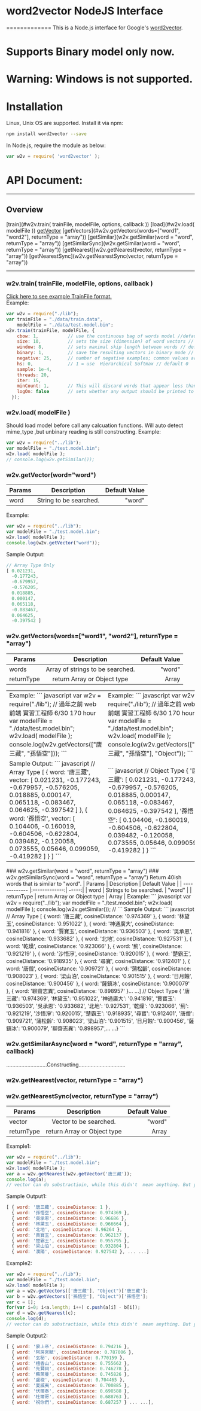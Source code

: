 # word2vector NodeJS Interface
=============
This is a Node.js interface for Google's [word2vector](https://code.google.com/archive/p/word2vec/).

# Supports Binary model only now.
# Warning: Windows is not supported.

# Installation
Linux, Unix OS are supported.
Install it via npm:
``` bash
npm install word2vector --save
```
In Node.js, require the module as below:
``` javascript
var w2v = require( 'word2vector' );
```
# API Document:
-----------
## Overview
[train](#w2v.train( trainFile, modelFile, options, callback ))
[load](#w2v.load( modelFile ))
[getVector](#w2v.getVector(word="word"))
[getVectors](#w2v.getVectors(words=["word1", "word2"], returnType = "array"))
[getSimilar](w2v.getSimilar(word = "word", returnType = "array"))
[getSimilarSync](w2v.getSimilar(word = "word", returnType = "array"))
[getNearest](w2v.getNearest(vector, returnType = "array"))
[getNearestSync](w2v.getNearestSync(vector, returnType = "array"))

-----------
### w2v.train( trainFile, modelFile, options, callback )
[Click here to see example TrainFile format.](https://github.com/LeeXun/word2vector/blob/master/data/train.data) <br>
Example:
``` javascript
var w2v = require("./lib");
var trainFile = "./data/train.data",
    modelFile = "./data/test.model.bin";
w2v.train(trainFile, modelFile, {
  	cbow: 1,           // use the continuous bag of words model //default
  	size: 10,          // sets the size (dimension) of word vectors // default 100
  	window: 8,         // sets maximal skip length between words // default 5
    binary: 1,         // save the resulting vectors in binary mode // default off
  	negative: 25,      // number of negative examples; common values are 3 - 10 (0 = not used) // default 5
  	hs: 0,             // 1 = use  Hierarchical Softmax // default 0
  	sample: 1e-4,      
  	threads: 20,
  	iter: 15,
  	minCount: 1,       // This will discard words that appear less than *minCount* times // default 5
    logOn: false       // sets whether any output should be printed to the console // default false
  });
```

### w2v.load( modelFile )
Should load model before call any calcuation functions.
Will auto detect mime_type ,but unbinary reading is still constructing.
Example:
``` javascript
var w2v = require("../lib");
var modelFile = "./test.model.bin";
w2v.load( modelFile );
// console.log(w2v.getSimilar());
```

### w2v.getVector(word="word")
| Params        |   Description                | Default Value |
| ------------- |:-------------:| -----:|
| word          | String to be searched.       |     "word"    |
Example:
``` javascript
var w2v = require("../lib");
var modelFile = "./test.model.bin";
w2v.load( modelFile );
console.log(w2v.getVector("word"));
```
Sample Output:
``` javascript
// Array Type Only
[ 0.021231,
  -0.177243,
  -0.679957,
  -0.576205,
  0.018885,
  0.000147,
  0.065118,
  -0.083467,
  0.064625,
  -0.397542 ]
```

### w2v.getVectors(words=["word1", "word2"], returnType = "array")
| Params        |   Description                           | Default Value |
| ------------- |:-------------:| -----:|
| words          | Array of strings to be searched.       |     "word"    |
| returnType    | return Array or Object type             | Array         |
<table>
<tr>
<td>
Example:
``` javascript
var w2v = require("./lib");  //  過年之前  web 前端 實習工程師 6/30 170 hour
var modelFile = "./data/test.model.bin";
w2v.load( modelFile );
console.log(w2v.getVectors(["唐三藏", "孫悟空"]));
```
</td>
<td>
Example:
``` javascript
var w2v = require("./lib");  //  過年之前  web 前端 實習工程師 6/30 170 hour
var modelFile = "./data/test.model.bin";
w2v.load( modelFile );
console.log(w2v.getVectors(["唐三藏", "孫悟空"], "Object"));
```
</td>
</tr>
<tr>
<td>
Sample Output:
``` javascript
// Array Type
[ { word: '唐三藏',
    vector:
     [ 0.021231,
       -0.177243,
       -0.679957,
       -0.576205,
       0.018885,
       0.000147,
       0.065118,
       -0.083467,
       0.064625,
       -0.397542 ] },
  { word: '孫悟空',
    vector:
     [ 0.104406,
       -0.160019,
       -0.604506,
       -0.622804,
       0.039482,
       -0.120058,
       0.073555,
       0.05646,
       0.099059,
       -0.419282 ] } ]
```
</td>
<td>
``` javascript
// Object Type
{ '唐三藏':
   [ 0.021231,
     -0.177243,
     -0.679957,
     -0.576205,
     0.018885,
     0.000147,
     0.065118,
     -0.083467,
     0.064625,
     -0.397542 ],
  '孫悟空':
   [ 0.104406,
     -0.160019,
     -0.604506,
     -0.622804,
     0.039482,
     -0.120058,
     0.073555,
     0.05646,
     0.099059,
     -0.419282 ] }
```
</td>
</tr>
</table>
### w2v.getSimilar(word = "word", returnType = "array")
### w2v.getSimilarSync(word = "word", returnType = "array")
Return 40ish words that is similar to "word".
| Params        |   Description                           | Default Value |
| ------------- |:-------------:| -----:|
| word          | Strings to be searched.                 |     "word"    |
| returnType    | return Array or Object type             | Array         |
Example:
``` javascript
var w2v = require("../lib");
var modelFile = "./test.model.bin";
w2v.load( modelFile );
console.log(w2v.getSimilar()); //
```
Sample Output:
``` javascript
// Array Type
[ { word: '唐三藏', cosineDistance: '0.974369' },
  { word: '林黛玉', cosineDistance: '0.951022' },
  { word: '神通廣大', cosineDistance: '0.941816' },
  { word: '賈寶玉', cosineDistance: '0.936503' },
  { word: '吳承恩', cosineDistance: '0.933682' },
  { word: '北地', cosineDistance: '0.927531' },
  { word: '乾燥', cosineDistance: '0.923066' },
  { word: '薊', cosineDistance: '0.921219' },
  { word: '沙悟淨', cosineDistance: '0.920015' },
  { word: '楚霸王', cosineDistance: '0.918935' },
  { word: '尋寶', cosineDistance: '0.912401' },
  { word: '唐僧', cosineDistance: '0.909721' },
  { word: '蒲松齡', cosineDistance: '0.908023' },
  { word: '梁山泊', cosineDistance: '0.901515' },
  { word: '日月蝕', cosineDistance: '0.900456' },
  { word: '薩鎮冰', cosineDistance: '0.900079' },
  { word: '聊齋志異', cosineDistance: '0.898957' }... ...]
// Object Type
{ '唐三藏': '0.974369',
  '林黛玉': '0.951022',
  '神通廣大': '0.941816',
  '賈寶玉': '0.936503',
  '吳承恩': '0.933682',
  '北地': '0.927531',
  '乾燥': '0.923066',
  '薊': '0.921219',
  '沙悟淨': '0.920015',
  '楚霸王': '0.918935',
  '尋寶': '0.912401',
  '唐僧': '0.909721',
  '蒲松齡': '0.908023',
  '梁山泊': '0.901515',
  '日月蝕': '0.900456',
  '薩鎮冰': '0.900079',
  '聊齋志異': '0.898957',... ...}
```

### w2v.getSimilarAsync(word = "word", returnType = "array", callback)
...........................Constructing...............................

### w2v.getNearest(vector, returnType = "array")
### w2v.getNearestSync(vector, returnType = "array")
| Params        |   Description                           | Default Value |
| ------------- |:-------------:| -----:|
| vector        | Vector to be searched.                  |     "word"    |
| returnType    | return Array or Object type             | Array         |
Example1:
``` javascript
var w2v = require("../lib");
var modelFile = "./test.model.bin";
w2v.load( modelFile );
var a = w2v.getNearest(w2v.getVector('唐三藏'));
console.log(a);
// vector can do substractioin, while this didn't  mean anything. But you can create a vector by yourself.
```
Sample Output1:
``` javascript
[ { word: '唐三藏', cosineDistance: 1 },
  { word: '孫悟空', cosineDistance: 0.974369 },
  { word: '吳承恩', cosineDistance: 0.96686 },
  { word: '林黛玉', cosineDistance: 0.966664 },
  { word: '北地', cosineDistance: 0.96264 },
  { word: '賈寶玉', cosineDistance: 0.962137 },
  { word: '楚霸王', cosineDistance: 0.955795 },
  { word: '梁山泊', cosineDistance: 0.932804 },
  { word: '濮陽', cosineDistance: 0.927542 }, ... ...]
```
Example2:
``` javascript
var w2v = require("../lib");
var modelFile = "./test.model.bin";
w2v.load( modelFile );
var a = w2v.getVectors(['唐三藏'], "Object")['唐三藏'];
var b = w2v.getVectors(['孫悟空'], "Object")['孫悟空'];
var c = [];
for(var i=0; i<a.length; i++) c.push(a[i] - b[i]);
var d = w2v.getNearest(c);
console.log(d);
// vector can do substractioin, while this didn't  mean anything. But you can create a vector by yourself.
```
Sample Output2:
``` javascript
[ { word: '蒙上帝', cosineDistance: 0.794216 },
  { word: '阿房宮賦', cosineDistance: 0.787006 },
  { word: '玄秘', cosineDistance: 0.770159 },
  { word: '檀香山', cosineDistance: 0.755662 },
  { word: '先賢祠', cosineDistance: 0.746278 },
  { word: '蘇萊曼', cosineDistance: 0.745826 },
  { word: '盧梭', cosineDistance: 0.704465 },
  { word: '夏威夷', cosineDistance: 0.700885 },
  { word: '伏爾泰', cosineDistance: 0.698588 },
  { word: '杜爾哥', cosineDistance: 0.688763 },
  { word: '祝你們', cosineDistance: 0.687257 } ... ...],
```
